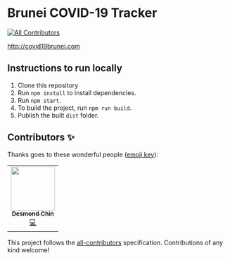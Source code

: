 # Brunei COVID-19 Tracker
<!-- ALL-CONTRIBUTORS-BADGE:START - Do not remove or modify this section -->
[![All Contributors](https://img.shields.io/badge/all_contributors-1-orange.svg?style=flat-square)](#contributors-)
<!-- ALL-CONTRIBUTORS-BADGE:END -->

http://covid19brunei.com

## Instructions to run locally

1. Clone this repository
2. Run `npm install` to install dependencies.
3. Run `npm start`.
4. To build the project, run `npm run build`.
5. Publish the built `dist` folder.

## Contributors ✨

Thanks goes to these wonderful people ([emoji key](https://allcontributors.org/docs/en/emoji-key)):

<!-- ALL-CONTRIBUTORS-LIST:START - Do not remove or modify this section -->
<!-- prettier-ignore-start -->
<!-- markdownlint-disable -->
<table>
  <tr>
    <td align="center"><a href="https://www.linkedin.com/in/dsychin/"><img src="https://avatars2.githubusercontent.com/u/19268668?v=4" width="100px;" alt=""/><br /><sub><b>Desmond Chin</b></sub></a><br /><a href="https://github.com/dsychin/covid19brunei/commits?author=dsychin" title="Code">💻</a></td>
  </tr>
</table>

<!-- markdownlint-enable -->
<!-- prettier-ignore-end -->
<!-- ALL-CONTRIBUTORS-LIST:END -->

This project follows the [all-contributors](https://github.com/all-contributors/all-contributors) specification. Contributions of any kind welcome!